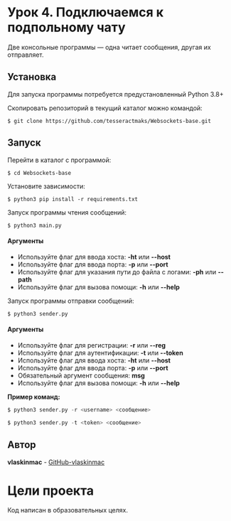 # Урок 4. Подключаемся к подпольному чату

Две консольные программы — одна читает сообщения, другая их отправляет.

## Установка

Для запуска программы потребуется предустановленный Python 3.8+ 

Скопировать репозиторий в текущий каталог можно командой:
```
$ git clone https://github.com/tesseractmaks/Websockets-base.git
```



## Запуск

Перейти в каталог с программой:
```
$ cd Websockets-base
```
Установите зависимости:

```
$ python3 pip install -r requirements.txt
```

Запуск программы чтения сообщений:
```
$ python3 main.py
```

#### Аргументы
- Используйте флаг для ввода хоста: **-ht** или **--host**
- Используйте флаг для ввода порта: **-p** или **--port**
- Используйте флаг для указания пути до файла с логами: **-ph** или **--path**
- Используйте флаг для вызова помощи: **-h** или **--help**

Запуск программы отправки сообщений:
```
$ python3 sender.py
```

#### Аргументы
- Используйте флаг для регистрации: **-r** или **--reg**
- Используйте флаг для аутентификации: **-t** или **--token**
- Используйте флаг для ввода хоста: **-ht** или **--host**
- Используйте флаг для ввода порта: **-p** или **--port**
- Обязательный аргумент сообщения: **msg**
- Используйте флаг для вызова помощи: **-h** или **--help**


**Пример команд:**

```python
$ python3 sender.py -r <username> <сообщение>
```

```python
$ python3 sender.py -t <token> <сообщение>
```


## Автор

**vlaskinmac**  - [GitHub-vlaskinmac](https://github.com/vlaskinmac/)

# Цели проекта

Код написан в образовательных целях.
